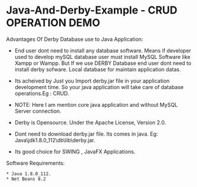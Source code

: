 # Java-And-Derby-Example - CRUD OPERATION DEMO

Advantages Of Derby Database use to Java Application:
  
  * End user dont need to install any database software. Means if developer used to develop mySQL database user must install MySQL Software like Xampp or Wampp. But If we use DERBY Database end user dont need to install derby sofware. Local database for maintain application datas. 
  
  * Its acheived by Just you Import derby.jar file in your application development time. So your java application will take care of database operations.Eg : CRUD.
  
  * NOTE: Here I am mention core java application and without MySQL Server connection.
  
  * Derby is Opensource. Under the Apache License, Version 2.0.
  
  * Dont need to download derby.jar file. Its comes in java. Eg: Java\jdk1.8.0_112\db\lib\derby.jar.
  
  * Its good choice for SWING , JavaFX Applications.
  
  
  Software Requirements:
  
    * Java 1.8.0_112.
    * Net Beans 8.2
